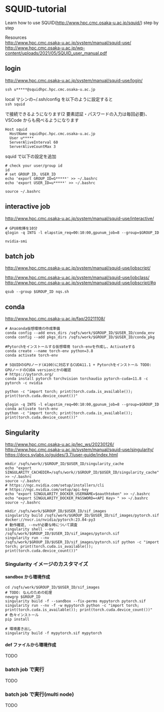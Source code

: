 # SQUID-tutorial

Learn how to use SQUID(http://www.hpc.cmc.osaka-u.ac.jp/squid/) step by step

Resources  
http://www.hpc.cmc.osaka-u.ac.jp/system/manual/squid-use/  
http://www.hpc.cmc.osaka-u.ac.jp/wp-content/uploads/2021/05/SQUID_user_manual.pdf

## login

http://www.hpc.cmc.osaka-u.ac.jp/system/manual/squid-use/login/

```
ssh u*****@squidhpc.hpc.cmc.osaka-u.ac.jp
```

local マシンの~/.ssh/config を以下のように設定すると  
`ssh squid`

で接続できるようになります(2 要素認証・パスワードの入力は毎回必要)、VSCode からも飛べるようになります

```
Host squid
  HostName squidhpc.hpc.cmc.osaka-u.ac.jp
  User u*****
  ServerAliveInterval 60
  ServerAliveCountMax 3
```

squid で以下の設定を追加

```
# check your user/group id
id
# set GROUP_ID, USER_ID
echo 'export GROUP_ID=G*****' >> ~/.bashrc
echo 'export USER_ID=u*****' >> ~/.bashrc

source ~/.bashrc
```

## interactive job

http://www.hpc.cmc.osaka-u.ac.jp/system/manual/squid-use/interactive/

```
# GPU8枚挿を10分
qlogin -q INTG -l elapstim_req=00:10:00,gpunum_job=8 --group=$GROUP_ID

nvidia-smi
```

## batch job

http://www.hpc.cmc.osaka-u.ac.jp/system/manual/squid-use/jobscript/

http://www.hpc.cmc.osaka-u.ac.jp/system/manual/squid-use/jobclass/  
http://www.hpc.cmc.osaka-u.ac.jp/system/manual/squid-use/jobscript/#q

```
qsub --group $GROUP_ID nqs.sh
```

## conda

http://www.hpc.cmc.osaka-u.ac.jp/faq/20211108/

```
# Anaconda仮想環境の作成準備
conda config --add envs_dirs /sqfs/work/$GROUP_ID/$USER_ID/conda_env
conda config --add pkgs_dirs /sqfs/work/$GROUP_ID/$USER_ID/conda_pkg

#Pytorchをインストールする仮想環境 torch-envを作成し、Activateする
conda create --name torch-env python=3.8
conda activate torch-env

# SQUIDのGPUノード(A100)に対応するCUDA11.1 + Pytorchをインストール TODO: GPUノードのCUDA versionとかの確認
# https://pytorch.org/
conda install pytorch torchvision torchaudio pytorch-cuda=11.8 -c pytorch -c nvidia

python -c "import torch; print(torch.cuda.is_available()); print(torch.cuda.device_count())"
```

```
qlogin -q INTG -l elapstim_req=00:10:00,gpunum_job=8 --group=$GROUP_ID
conda activate torch-env
python -c "import torch; print(torch.cuda.is_available()); print(torch.cuda.device_count())"
```

## Singularity

http://www.hpc.cmc.osaka-u.ac.jp/lec_ws/20230126/
http://www.hpc.cmc.osaka-u.ac.jp/system/manual/squid-use/singularity/
https://docs.sylabs.io/guides/3.7/user-guide/index.html

```
mkdir /sqfs/work//$GROUP_ID/$USER_ID/singularity_cache
echo "export SINGULARITY_CACHEDIR=/sqfs/work//$GROUP_ID/$USER_ID/singularity_cache" >> ~/.bashrc
source ~/.bashrc
# https://ngc.nvidia.com/setup/installers/cli
# https://ngc.nvidia.com/setup/api-key
echo "export SINGULARITY_DOCKER_USERNAME=$oauthtoken" >> ~/.bashrc
echo "export SINGULARITY_DOCKER_PASSWORD=<API Key> " >> ~/.bashrc
source ~/.bashrc

mkdir /sqfs/work/$GROUP_ID/$USER_ID/sif_images
singularity build /sqfs/work/$GROUP_ID/$USER_ID/sif_images/pytorch.sif docker://nvcr.io/nvidia/pytorch:23.04-py3
# 動作確認, --nvが必要な時について調査
singularity shell --nv /sqfs/work/$GROUP_ID/$USER_ID/sif_images/pytorch.sif
singularity run --nv /sqfs/work/$GROUP_ID/$USER_ID/sif_images/pytorch.sif python -c "import torch; print(torch.cuda.is_available()); print(torch.cuda.device_count())"
```

### Singularity イメージのカスタマイズ

#### sandbox から環境作成

```
cd /sqfs/work/$GROUP_ID/$USER_ID/sif_images
# TODO: なんのための処理
newgrp $GROUP_ID
singularity build -f --sandbox --fix-perms mypytorch pytorch.sif
singularity run --nv -f -w mypytorch python -c "import torch; print(torch.cuda.is_available()); print(torch.cuda.device_count())"
# 色々インストール
pip install

# 環境書き出し
singularity build -f mypytorch.sif mypytorch
```

#### def ファイルから環境作成

TODO

### batch job で実行

TODO

### batch job で実行(multi node)

TODO
